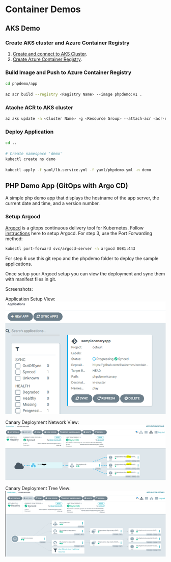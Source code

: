 # Container Demos 

## AKS Demo
### Create AKS cluster and Azure Container Registry
1. [Create and connect to AKS Cluster](https://learn.microsoft.com/en-us/azure/aks/learn/quick-kubernetes-deploy-cli#create-aks-cluster).
1. [Create Azure Container Registry](https://learn.microsoft.com/en-us/azure/aks/tutorial-kubernetes-prepare-acr?tabs=azure-cli).

### Build Image and Push to Azure Container Registry

```bash
cd phpdemo/app

az acr build --registry <Registry Name> --image phpdemo:v1 .
```

### Atache ACR to AKS cluster

```bash
az aks update -n <Cluster Name> -g <Resource Group> --attach-acr <acr-name | acr-resource-id>
```

### Deploy Application

```bash
cd ..

# Create namespace 'demo'
kubectl create ns demo

kubectl apply -f yaml/lb.service.yml -f yaml/phpdemo.yml -n demo
```


## PHP Demo App (GitOps with Argo CD)

A simple php demo app that displays the hostname of the app server, the current date and time, and a version number.

### Setup Argocd

[Argocd](https://argoproj.github.io/argo-cd/) is a gitops continuous delivery tool for Kubernetes. 
Follow [instructions](https://argoproj.github.io/argo-cd/getting_started/) here to setup Argocd.
For step 3, use the Port Forwarding method:

```bash
kubectl port-forward svc/argocd-server -n argocd 8081:443
```

For step 6 use this git repo and the phpdemo folder to deploy the sample applications.

Once setup your Argocd setup you can view the deployment and sync them with manifest files in git.

Screenshots:

Application Setup View:
![Initial Setup](/images/s1.PNG)

Canary Deployment Network View:
![Deployment Network View ](/images/s2.PNG)

Canary Deployment Tree View:
![Deployment Tree View](/images/s3.PNG)
